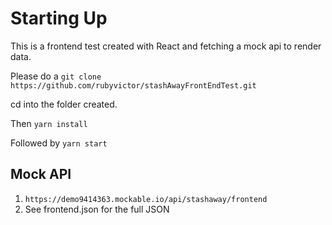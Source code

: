# Starting Up

This is a frontend test created with React and fetching a mock api to render data.

Please do a ```git clone https://github.com/rubyvictor/stashAwayFrontEndTest.git```

cd into the folder created.

Then `yarn install`

Followed by `yarn start`

## Mock API

1. `https://demo9414363.mockable.io/api/stashaway/frontend`
2. See frontend.json for the full JSON
